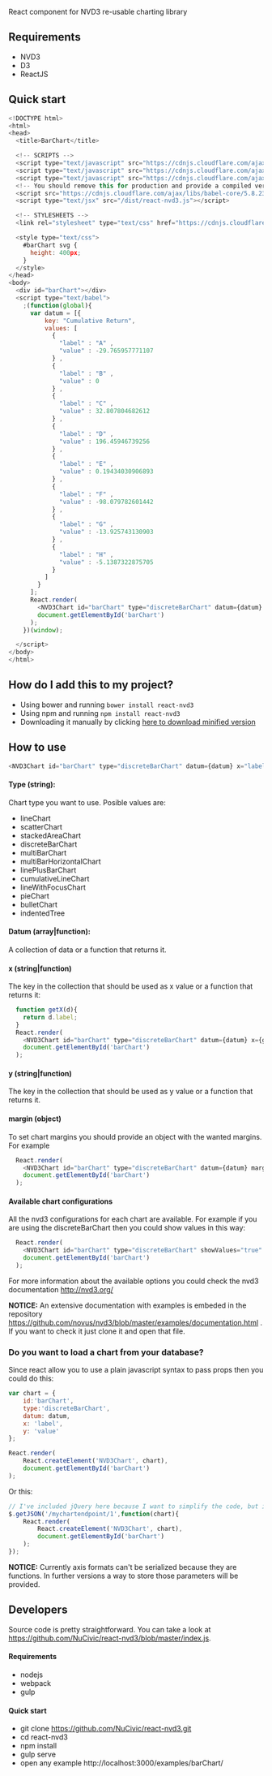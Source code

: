 React component for NVD3 re-usable charting library

## Requirements
* NVD3
* D3
* ReactJS

## Quick start

```javascript
<!DOCTYPE html>
<html>
<head>
  <title>BarChart</title>

  <!-- SCRIPTS -->
  <script type="text/javascript" src="https://cdnjs.cloudflare.com/ajax/libs/d3/3.4.4/d3.min.js"></script>
  <script type="text/javascript" src="https://cdnjs.cloudflare.com/ajax/libs/nvd3/1.8.1/nv.d3.min.js"></script>
  <script type="text/javascript" src="https://cdnjs.cloudflare.com/ajax/libs/react/0.14.3/react-with-addons.min.js"></script>
  <!-- You should remove this for production and provide a compiled version of react components -->
  <script src="https://cdnjs.cloudflare.com/ajax/libs/babel-core/5.8.23/browser.min.js"></script>
  <script type="text/jsx" src="/dist/react-nvd3.js"></script>

  <!-- STYLESHEETS -->
  <link rel="stylesheet" type="text/css" href="https://cdnjs.cloudflare.com/ajax/libs/nvd3/1.8.1/nv.d3.min.css">

  <style type="text/css">
    #barChart svg {
      height: 400px;
    }
  </style>
</head>
<body>
  <div id="barChart"></div>
  <script type="text/babel">
    ;(function(global){
      var datum = [{
          key: "Cumulative Return",
          values: [
            {
              "label" : "A" ,
              "value" : -29.765957771107
            } ,
            {
              "label" : "B" ,
              "value" : 0
            } ,
            {
              "label" : "C" ,
              "value" : 32.807804682612
            } ,
            {
              "label" : "D" ,
              "value" : 196.45946739256
            } ,
            {
              "label" : "E" ,
              "value" : 0.19434030906893
            } ,
            {
              "label" : "F" ,
              "value" : -98.079782601442
            } ,
            {
              "label" : "G" ,
              "value" : -13.925743130903
            } ,
            {
              "label" : "H" ,
              "value" : -5.1387322875705
            }
          ]
        }
      ];
      React.render(
        <NVD3Chart id="barChart" type="discreteBarChart" datum={datum} x="label" y="value"/>,
        document.getElementById('barChart')
      );
    })(window);

  </script>
</body>
</html>
```

## How do I add this to my project?
* Using bower and running `bower install react-nvd3`
* Using npm and running `npm install react-nvd3`
* Downloading it manually by clicking [here to download minified version](https://raw.githubusercontent.com/NuCivic/react-nvd3/master/dist/react-nvd3.min.js)

## How to use

```javascript
<NVD3Chart id="barChart" type="discreteBarChart" datum={datum} x="label" y="value"/>
```

#### Type (string):
Chart type you want to use. Posible values are:

* lineChart
* scatterChart
* stackedAreaChart
* discreteBarChart
* multiBarChart
* multiBarHorizontalChart
* linePlusBarChart
* cumulativeLineChart
* lineWithFocusChart
* pieChart
* bulletChart
* indentedTree

#### Datum (array|function):
A collection of data or a function that returns it.

#### x (string|function)
The key in the collection that should be used as x value or a function that returns it:

```javascript 
  function getX(d){
    return d.label;
  }
  React.render(
    <NVD3Chart id="barChart" type="discreteBarChart" datum={datum} x={getX} y="value"/>,
    document.getElementById('barChart')
  );  
```

#### y (string|function)
The key in the collection that should be used as y value or a function that returns it.

#### margin (object)
To set chart margins you should provide an object with the wanted margins. For example 

```javascript 
  React.render(
    <NVD3Chart id="barChart" type="discreteBarChart" datum={datum} margin={{left:200}}/>,
    document.getElementById('barChart')
  );  
```

#### Available chart configurations
All the nvd3 configurations for each chart are available. For example if you are using the discreteBarChart then you could show values in this way:

```javascript
  React.render(
    <NVD3Chart id="barChart" type="discreteBarChart" showValues="true" datum={datum} x="x" y="value"/>,
    document.getElementById('barChart')
  );  
```

For more information about the available options you could check the nvd3 documentation http://nvd3.org/

**NOTICE:** An extensive documentation with examples is embeded in the repository https://github.com/novus/nvd3/blob/master/examples/documentation.html . If you want to check it just clone it and open that file.

### Do you want to load a chart from your database?
Since react allow you to use a plain javascript syntax to pass props then you could do this:

```javascript
var chart = { 
    id:'barChart', 
    type:'discreteBarChart', 
    datum: datum, 
    x: 'label', 
    y: 'value'
};

React.render(
    React.createElement('NVD3Chart', chart),
    document.getElementById('barChart')
);
```

Or this:

```javascript
// I've included jQuery here because I want to simplify the code, but it's not required.
$.getJSON('/mychartendpoint/1',function(chart){
    React.render(
        React.createElement('NVD3Chart', chart),
        document.getElementById('barChart')
    );
});
```

**NOTICE:** Currently axis formats can't be serialized because they are functions. In further versions a way to store those parameters will be provided.

## Developers
Source code is pretty straightforward. You can take a look at https://github.com/NuCivic/react-nvd3/blob/master/index.js.

#### Requirements
* nodejs
* webpack
* gulp

#### Quick start
* git clone https://github.com/NuCivic/react-nvd3.git
* cd react-nvd3
* npm install
* gulp serve
* open any example http://localhost:3000/examples/barChart/

